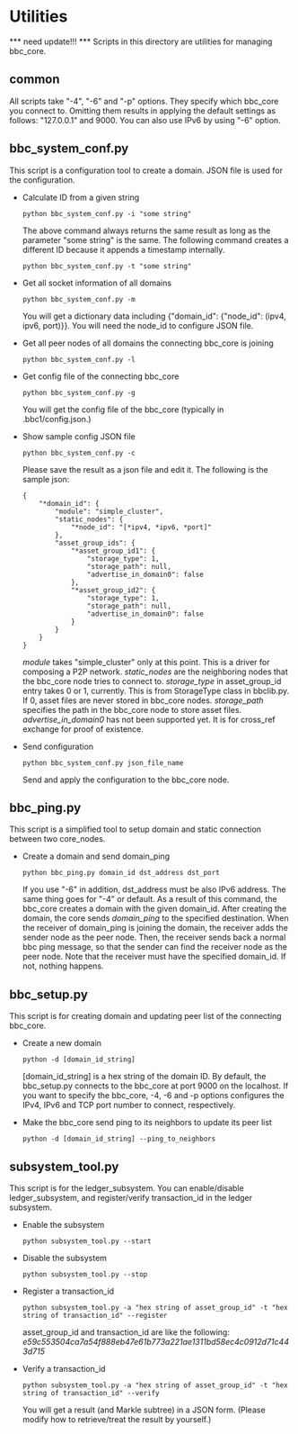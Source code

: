Utilities
=========
*** need update!!! ***
Scripts in this directory are utilities for managing bbc_core.

## common
All scripts take "-4", "-6" and "-p" options. They specify which bbc_core you connect to. Omitting them results in applying the default settings as follows: "127.0.0.1" and 9000. You can also use IPv6 by using "-6" option.

## bbc_system_conf.py
This script is a configuration tool to create a domain. JSON file is used for the configuration.

* Calculate ID from a given string
    ```
    python bbc_system_conf.py -i "some string"
    ```
    The above command always returns the same result as long as the parameter "some string" is the same.
    The following command creates a different ID because it appends a timestamp internally.
    ```
    python bbc_system_conf.py -t "some string"
    ```

* Get all socket information of all domains
    ```
    python bbc_system_conf.py -m
    ```
    You will get a dictionary data including {"domain_id": {"node_id": (ipv4, ipv6, port)}}. You will need the node_id to configure JSON file.

* Get all peer nodes of all domains the connecting bbc_core is joining
    ```
    python bbc_system_conf.py -l
    ```

* Get config file of the connecting bbc_core
    ```
    python bbc_system_conf.py -g
    ```
    You will get the config file of the bbc_core (typically in .bbc1/config.json.)

* Show sample config JSON file
    ```
    python bbc_system_conf.py -c
    ```
    Please save the result as a json file and edit it. The following is the sample json:
    ```
    {
        "*domain_id": {
            "module": "simple_cluster",
            "static_nodes": {
                "*node_id": "[*ipv4, *ipv6, *port]"
            },
            "asset_group_ids": {
                "*asset_group_id1": {
                    "storage_type": 1,
                    "storage_path": null,
                    "advertise_in_domain0": false
                },
                "*asset_group_id2": {
                    "storage_type": 1,
                    "storage_path": null,
                    "advertise_in_domain0": false
                }
            }
        }
    }
    ```
    *module* takes "simple_cluster" only at this point. This is a driver for composing a P2P network.
    *static_nodes* are the neighboring nodes that the bbc_core node tries to connect to.
    *storage_type* in asset_group_id entry takes 0 or 1, currently. This is from StorageType class in bbclib.py. If 0, asset files are never stored in bbc_core nodes.
    *storage_path* specifies the path in the bbc_core node to store asset files.
    *advertise_in_domain0* has not been supported yet. It is for cross_ref exchange for proof of existence.

* Send configuration
    ```
    python bbc_system_conf.py json_file_name
    ```
    Send and apply the configuration to the bbc_core node.

## bbc_ping.py
This script is a simplified tool to setup domain and static connection between two core_nodes.

* Create a domain and send domain_ping
    ```
    python bbc_ping.py domain_id dst_address dst_port
    ```
    If you use "-6" in addition, dst_address must be also IPv6 address. The same thing goes for "-4" or default.
    As a result of this command, the bbc_core creates a domain with the given domain_id. After creating the domain, the core sends *domain_ping* to the specified destination. When the receiver of domain_ping is joining the domain, the receiver adds the sender node as the peer node. Then, the receiver sends back a normal bbc ping message, so that the sender can find the receiver node as the peer node. Note that the receiver must have the specified domain_id. If not, nothing happens.

## bbc_setup.py
This script is for creating domain and updating peer list of the connecting bbc_core.

* Create a new domain
    ```
    python -d [domain_id_string]
    ```
    [domain_id_string] is a hex string of the domain ID.
    By default, the bbc_setup.py connects to the bbc_core at port 9000 on the localhost.
    If you want to specify the bbc_core, -4, -6 and -p options configures the IPv4, IPv6 and TCP port number to connect, respectively.

* Make the bbc_core send ping to its neighbors to update its peer list
    ```
    python -d [domain_id_string] --ping_to_neighbors
    ```

## subsystem_tool.py
This script is for the ledger_subsystem. You can enable/disable ledger_subsystem, and register/verify transaction_id in the ledger subsystem.

* Enable the subsystem
    ```
    python subsystem_tool.py --start
    ```

* Disable the subsystem
    ```
    python subsystem_tool.py --stop
    ```

* Register a transaction_id
    ```
    python subsystem_tool.py -a "hex string of asset_group_id" -t "hex string of transaction_id" --register
    ```
    asset_group_id and transaction_id are like the following: *e59c553504ca7a54f888eb47e61b773a221ae1311bd58ec4c0912d71c443d715*

* Verify a transaction_id
    ```
    python subsystem_tool.py -a "hex string of asset_group_id" -t "hex string of transaction_id" --verify
    ```
    You will get a result (and Markle subtree) in a JSON form. (Please modify how to retrieve/treat the result by yourself.)
